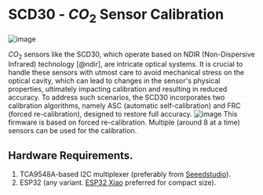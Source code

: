 # SCD30 - $CO_2$ Sensor Calibration 

![image](https://github.com/prasannaad/SCD30-Forced-Calibration-Server/assets/70738433/ae125eaa-394a-4c06-8c87-1e891a9891a1)

$CO_2$ sensors like the SCD30, which operate based on NDIR (Non-Dispersive Infrared) technology [@ndir], are intricate optical systems. 
It is crucial to handle these sensors with utmost care to avoid mechanical stress on the optical cavity, which can lead to changes in the sensor's physical properties, ultimately impacting calibration and resulting in reduced accuracy. To address such scenarios, the SCD30 incorporates two calibration algorithms, namely ASC (automatic self-calibration) and FRC (forced re-calibration), designed to restore full accuracy. 
![image](https://github.com/prasannaad/SCD30-Forced-Calibration-Server/assets/70738433/2137ba15-71ee-489e-b9f6-2ea3eb24bd0c)
This firmware is based on forced re-calibration. Multiple (around 8 at a time) sensors can be used for the calibration. 


## Hardware Requirements.
1. TCA9548A-based I2C multiplexer (preferably from [Seeedstudio](https://www.seeedstudio.com/Grove-8-Channel-I2C-Hub-TCA9548A-p-4398.html)).
2. ESP32 (any variant. [ESP32 Xiao](https://www.seeedstudio.com/Seeed-XIAO-ESP32C3-p-5431.html?queryID=0ed4f7c78acc6053be3f599cb81fd784&objectID=5431&indexName=bazaar_retailer_products) preferred for compact size).
